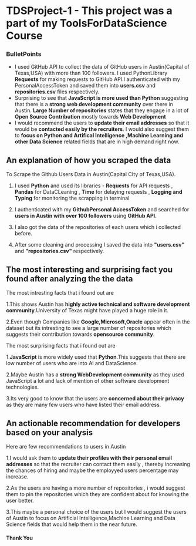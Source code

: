 # TDSProject-1 - This project was a part of my ToolsForDataScience Course 


### BulletPoints

* I used GitHub API to collect the data of GitHub users in Austin(Capital of Texas,USA) with more than 100 followers. I used PythonLibrary **Requests** for making requests to GitHub API.I authenticated with my PersonalAccessToken and saved them into **users.csv** and **repositories.csv** files respectively.
* Surprising to see that **JavaScript is more used than Python** suggesting that there is a **strong web development community** over there in Austin.
  **Large Number of repositories** states that they engage in a lot of **Open Source Contribution** mostly towards **Web Development**
* I would recommend the users to **update their email addresses** so that it would be **contacted easily by the recruiters**.
   I would also suggest them to **focus on Python and Artifical Intelligence ,Machine Learning and other Data Science** related fields that are in high demand right now.
  
## An explanation of how you scraped the data

To Scrape the Github Users Data in Austin(Capital CIty of Texas,USA).

1. I used **Python** and used its libraries - **Requests** for API requests , **Pandas** for DataCLeaning , **Time** for delaying requests , **Logging and Typing** for monitoring the scrapping in terminal

2. I authenticated with my **GithubPersonal AccessToken** and searched for **users in Austin with over 100 followers** using **GitHub API.**

3. I also got the data of the repositories of each users which i collected before.

4. After some cleaning and processing I saved the data into **"users.csv"** and **"repositories.csv"** respectively.
   
## The most interesting and surprising fact you found after analyzing the the data

The most intresting facts that i found out are

1.This shows Austin has **highly active technical and software development community**.University of Texas might have played a huge role in it.

2.Even though Companies like **Google,Microsoft,Oracle** appear often in the dataset but its intresting to see a large number of repositories which suggests their contribution towards **opensource community**.

The most surprising facts that i found out are 

1.**JavaScript** is more widely used that **Python**.This suggests that there are low number of users who are into AI and DataScience.

2.Maybe Austin has a **strong WebDevelopment community** as they used JavaScript a lot and lack of mention of other software development technologies.

3.Its very good to know that the users are **concerned about their privacy** as they are many few users who have listed their email address.

## An actionable recommendation for developers based on your analysis

Here are few recommendations to users in Austin 

1.I would ask them to **update their profiles with their personal email addresses** so that the recruiter can contact them easily , thereby increasing the chances of hiring and maybe the employyed users percentage may increase.

2.As the users are having a more number of repositories , i would suggest them to pin the repositories which they are confident about for knowing the user better.

3.This maybe a personal choice of the users but I would suggest the users of Austin to focus on Artificial Intelligence,Machine Learning and Data Science fields that would help them in the near future.

####                               Thank You
